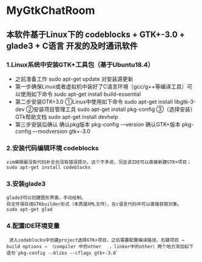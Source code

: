 # MyGtkChatRoom
## 本软件基于Linux下的  codeblocks + GTK+-3.0 + glade3 + C语言 开发的及时通讯软件

### 1.Linux系统中安装GTK+工具包（基于Ubuntu18.4）
- 之前准备工作 sudo apt-get update 对安装源更新   
- 第一步确保Linux或者虚拟机中装好了C语言环境（gcc/g++等编译工具）可以使用如下命令 sudo apt-get install build-essential
- 第二步安装GTK+3.0 
      ①Linux中使用如下命令 sudo apt-get install libgtk-3-dev  ②安装项目管理工具 sudo apt-get install pkg-config  ③（选择安装）GTk帮助文档 sudo apt-get install devhelp 
- 第三步安装后确认
     确认pkg版本 pkg-config -–version   确认GTK+版本  pkg-config –-modversion gtk+-3.0
### 2.安装代码编辑环境 codeblocks 
    vim编辑器没有代码补全也没有错误提示。这个不多说，况且该IDE可以直接新建GTK+项目；
    sudo apt-get install codeblocks
### 3.安装glade3
    glade3可以创建图形界面，手动绘制。
    将文件保存成GTKbuilder形式（本质是XML文件），在c语言代码中可以直接获取对象。
    sudo apt-get glad
### 4.配置IDE环境变量
     进入codeblocks中创建project选择GTK+项目，之后需要配置编译路径，右键项目 → build options → （compiler 中的other   ，linker中的other）两个地方添加如下语句`pkg-config --blibs --cflags gtk+-3.0`
